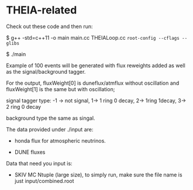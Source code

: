 # THEIA-related 

Check out these code and then run:

$ g++ -std=c++11 -o main main.cc THEIALoop.cc `root-config --cflags --glibs`

$ ./main

Example of 100 events will be generated with flux reweights added as well as the signal/background tagger.

For the output, fluxWeight[0] is duneflux/atmflux without oscillation and fluxWeight[1] is the same but with oscillation;

signal tagger type: -1 -> not signal, 1-> 1 ring 0 decay, 2-> 1ring 1decay, 3-> 2 ring 0 decay

background type the same as singal.

The data provided under ./input are:

- honda flux for atmospheric neutrinos.

- DUNE fluxes

Data that need you input is:

- SKIV MC Ntuple (large size), to simply run, make sure the file name is just input/combined.root
